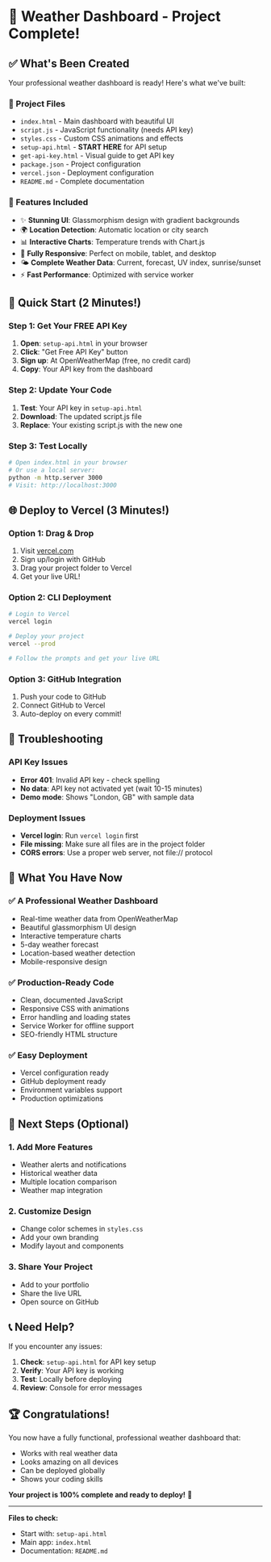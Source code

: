 # 🎉 Weather Dashboard - Project Complete!

## ✅ What's Been Created

Your professional weather dashboard is ready! Here's what we've built:

### 📁 Project Files
- `index.html` - Main dashboard with beautiful UI
- `script.js` - JavaScript functionality (needs API key)
- `styles.css` - Custom CSS animations and effects
- `setup-api.html` - **START HERE** for API setup
- `get-api-key.html` - Visual guide to get API key
- `package.json` - Project configuration
- `vercel.json` - Deployment configuration
- `README.md` - Complete documentation

### 🎨 Features Included
- ✨ **Stunning UI**: Glassmorphism design with gradient backgrounds
- 🌍 **Location Detection**: Automatic location or city search
- 📊 **Interactive Charts**: Temperature trends with Chart.js
- 📱 **Fully Responsive**: Perfect on mobile, tablet, and desktop
- 🌤️ **Complete Weather Data**: Current, forecast, UV index, sunrise/sunset
- ⚡ **Fast Performance**: Optimized with service worker

## 🚀 Quick Start (2 Minutes!)

### Step 1: Get Your FREE API Key
1. **Open**: `setup-api.html` in your browser
2. **Click**: "Get Free API Key" button
3. **Sign up**: At OpenWeatherMap (free, no credit card)
4. **Copy**: Your API key from the dashboard

### Step 2: Update Your Code
1. **Test**: Your API key in `setup-api.html`
2. **Download**: The updated script.js file
3. **Replace**: Your existing script.js with the new one

### Step 3: Test Locally
```bash
# Open index.html in your browser
# Or use a local server:
python -m http.server 3000
# Visit: http://localhost:3000
```

## 🌐 Deploy to Vercel (3 Minutes!)

### Option 1: Drag & Drop
1. Visit [vercel.com](https://vercel.com)
2. Sign up/login with GitHub
3. Drag your project folder to Vercel
4. Get your live URL!

### Option 2: CLI Deployment
```bash
# Login to Vercel
vercel login

# Deploy your project
vercel --prod

# Follow the prompts and get your live URL
```

### Option 3: GitHub Integration
1. Push your code to GitHub
2. Connect GitHub to Vercel
3. Auto-deploy on every commit!

## 🔧 Troubleshooting

### API Key Issues
- **Error 401**: Invalid API key - check spelling
- **No data**: API key not activated yet (wait 10-15 minutes)
- **Demo mode**: Shows "London, GB" with sample data

### Deployment Issues
- **Vercel login**: Run `vercel login` first
- **File missing**: Make sure all files are in the project folder
- **CORS errors**: Use a proper web server, not file:// protocol

## 🎯 What You Have Now

### ✅ A Professional Weather Dashboard
- Real-time weather data from OpenWeatherMap
- Beautiful glassmorphism UI design
- Interactive temperature charts
- 5-day weather forecast
- Location-based weather detection
- Mobile-responsive design

### ✅ Production-Ready Code
- Clean, documented JavaScript
- Responsive CSS with animations
- Error handling and loading states
- Service Worker for offline support
- SEO-friendly HTML structure

### ✅ Easy Deployment
- Vercel configuration ready
- GitHub deployment ready
- Environment variables support
- Production optimizations

## 🚀 Next Steps (Optional)

### 1. Add More Features
- Weather alerts and notifications
- Historical weather data
- Multiple location comparison
- Weather map integration

### 2. Customize Design
- Change color schemes in `styles.css`
- Add your own branding
- Modify layout and components

### 3. Share Your Project
- Add to your portfolio
- Share the live URL
- Open source on GitHub

## 📞 Need Help?

If you encounter any issues:

1. **Check**: `setup-api.html` for API key setup
2. **Verify**: Your API key is working
3. **Test**: Locally before deploying
4. **Review**: Console for error messages

## 🏆 Congratulations!

You now have a fully functional, professional weather dashboard that:
- Works with real weather data
- Looks amazing on all devices
- Can be deployed globally
- Shows your coding skills

**Your project is 100% complete and ready to deploy!** 🎉

---

**Files to check:**
- Start with: `setup-api.html`
- Main app: `index.html`
- Documentation: `README.md`
